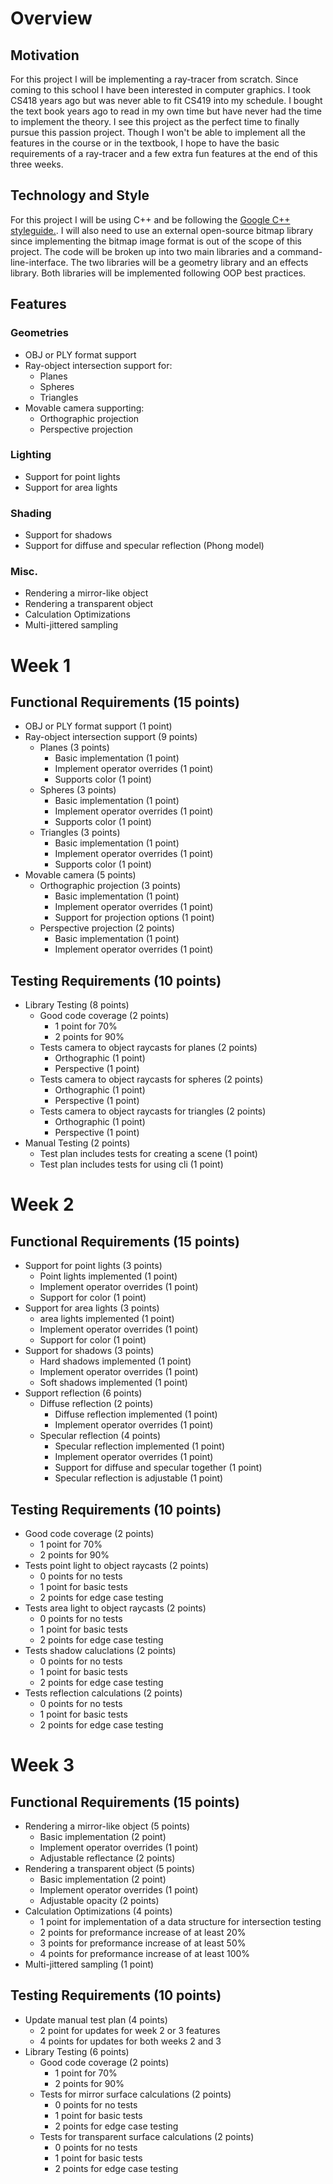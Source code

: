 # Overview
## Motivation
For this project I will be implementing a ray-tracer from scratch. Since coming 
to this school I have been interested in computer graphics. I took CS418 years 
ago but was never able to fit CS419 into my schedule. I bought the text book 
years ago to read in my own time but have never had the time to implement the 
theory. I see this project as the perfect time to finally pursue this passion 
project. Though I won't be able to implement all the features in the course or 
in the textbook, I hope to have the basic requirements of a ray-tracer and a 
few extra fun features at the end of this three weeks.

## Technology and Style
For this project I will be using C++ and be following the 
[Google C++ styleguide.](https://google.github.io/styleguide/cppguide.html).
I will also need to use an external open-source bitmap library since 
implementing the bitmap image format is out of the scope of this project. The 
code will be broken up into two main libraries and a command-line-interface. 
The two libraries will be a geometry library and an effects library. Both 
libraries will be implemented following OOP best practices.

## Features
### Geometries
* OBJ or PLY format support
* Ray-object intersection support for:
    * Planes
    * Spheres
    * Triangles
* Movable camera supporting:
    * Orthographic projection
    * Perspective projection

### Lighting
* Support for point lights
* Support for area lights

### Shading
* Support for shadows
* Support for diffuse and specular reflection (Phong model)

### Misc.
* Rendering a mirror-like object
* Rendering a transparent object
* Calculation Optimizations
* Multi-jittered sampling


# Week 1
## Functional Requirements (15 points)
* OBJ or PLY format support (1 point)
* Ray-object intersection support (9 points)
    * Planes (3 points)
        * Basic implementation (1 point)
        * Implement operator overrides (1 point)
        * Supports color (1 point)
    * Spheres (3 points)
        * Basic implementation (1 point)
        * Implement operator overrides (1 point)
        * Supports color (1 point)
    * Triangles (3 points)
        * Basic implementation (1 point)
        * Implement operator overrides (1 point)
        * Supports color (1 point)
* Movable camera (5 points)
    * Orthographic projection (3 points)
        * Basic implementation (1 point)
        * Implement operator overrides (1 point)
        * Support for projection options (1 point)
    * Perspective projection (2 points)
        * Basic implementation (1 point)
        * Implement operator overrides (1 point)

## Testing Requirements (10 points)
* Library Testing (8 points)
    * Good code coverage (2 points)
        * 1 point for 70%
        * 2 points for 90%
    * Tests camera to object raycasts for planes (2 points)
        * Orthographic (1 point)
        * Perspective (1 point)
    * Tests camera to object raycasts for spheres (2 points)
        * Orthographic (1 point)
        * Perspective (1 point)
    * Tests camera to object raycasts for triangles (2 points)
        * Orthographic (1 point)
        * Perspective (1 point)
* Manual Testing (2 points)
    * Test plan includes tests for creating a scene (1 point)
    * Test plan includes tests for using cli (1 point)

# Week 2
## Functional Requirements (15 points)
* Support for point lights (3 points)
    * Point lights implemented (1 point)
    * Implement operator overrides (1 point)
    * Support for color (1 point)
* Support for area lights (3 points)
    * area lights implemented (1 point)
    * Implement operator overrides (1 point)
    * Support for color (1 point)
* Support for shadows (3 points)
    * Hard shadows implemented (1 point)
    * Implement operator overrides (1 point)
    * Soft shadows implemented (1 point)
* Support reflection (6 points)
    * Diffuse reflection (2 points)
        * Diffuse reflection implemented (1 point)
        * Implement operator overrides (1 point)
    * Specular reflection (4 points)
        * Specular reflection implemented (1 point)
        * Implement operator overrides (1 point)
        * Support for diffuse and specular together (1 point)
        * Specular reflection is adjustable (1 point)

## Testing Requirements (10 points)
* Good code coverage (2 points)
    * 1 point for 70%
    * 2 points for 90%
* Tests point light to object raycasts (2 points)
    * 0 points for no tests
    * 1 point for basic tests
    * 2 points for edge case testing
* Tests area light to object raycasts (2 points)
    * 0 points for no tests
    * 1 point for basic tests
    * 2 points for edge case testing
* Tests shadow caluclations (2 points)
    * 0 points for no tests
    * 1 point for basic tests
    * 2 points for edge case testing
* Tests reflection calculations (2 points)
    * 0 points for no tests
    * 1 point for basic tests
    * 2 points for edge case testing

# Week 3
## Functional Requirements (15 points)
* Rendering a mirror-like object (5 points)
    * Basic implementation (2 point)
    * Implement operator overrides (1 point)
    * Adjustable reflectance (2 points)
* Rendering a transparent object (5 points)
    * Basic implementation (2 point)
    * Implement operator overrides (1 point)
    * Adjustable opacity (2 points)
* Calculation Optimizations (4 points)
    * 1 point for implementation of a data structure for intersection testing
    * 2 points for preformance increase of at least 20%
    * 3 points for preformance increase of at least 50%
    * 4 points for preformance increase of at least 100%
* Multi-jittered sampling (1 point)

## Testing Requirements (10 points)
* Update manual test plan (4 points)
    * 2 point for updates for week 2 or 3 features
    * 4 points for updates for both weeks 2 and 3
* Library Testing (6 points)
    * Good code coverage (2 points)
        * 1 point for 70%
        * 2 points for 90%
    * Tests for mirror surface calculations (2 points)
        * 0 points for no tests
        * 1 point for basic tests
        * 2 points for edge case testing
    * Tests for transparent surface calculations (2 points)
        * 0 points for no tests
        * 1 point for basic tests
        * 2 points for edge case testing
